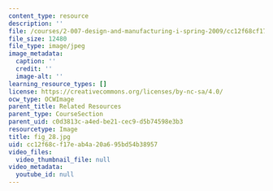 ```yaml
---
content_type: resource
description: ''
file: /courses/2-007-design-and-manufacturing-i-spring-2009/cc12f68cf17eab4a20a695bd54b38957_fig_28.jpg
file_size: 12480
file_type: image/jpeg
image_metadata:
  caption: ''
  credit: ''
  image-alt: ''
learning_resource_types: []
license: https://creativecommons.org/licenses/by-nc-sa/4.0/
ocw_type: OCWImage
parent_title: Related Resources
parent_type: CourseSection
parent_uid: c0d3813c-a4ed-be21-cec9-d5b74598e3b3
resourcetype: Image
title: fig_28.jpg
uid: cc12f68c-f17e-ab4a-20a6-95bd54b38957
video_files:
  video_thumbnail_file: null
video_metadata:
  youtube_id: null
---
```

